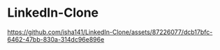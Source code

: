# LinkedIn-Clone 




https://github.com/isha141/LinkedIn-Clone/assets/87226077/dcb17bfc-6462-47bb-830a-314dc96e896e

